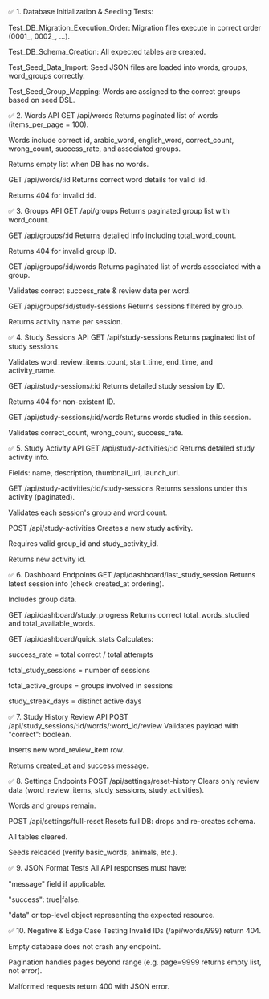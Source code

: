 ✅ 1. Database Initialization & Seeding
Tests:

 Test_DB_Migration_Execution_Order: Migration files execute in correct order (0001_, 0002_, …).

 Test_DB_Schema_Creation: All expected tables are created.

 Test_Seed_Data_Import: Seed JSON files are loaded into words, groups, word_groups correctly.

 Test_Seed_Group_Mapping: Words are assigned to the correct groups based on seed DSL.

✅ 2. Words API
GET /api/words
 Returns paginated list of words (items_per_page = 100).

 Words include correct id, arabic_word, english_word, correct_count, wrong_count, success_rate, and associated groups.

 Returns empty list when DB has no words.

GET /api/words/:id
 Returns correct word details for valid :id.

 Returns 404 for invalid :id.

✅ 3. Groups API
GET /api/groups
 Returns paginated group list with word_count.

GET /api/groups/:id
 Returns detailed info including total_word_count.

 Returns 404 for invalid group ID.

GET /api/groups/:id/words
 Returns paginated list of words associated with a group.

 Validates correct success_rate & review data per word.

GET /api/groups/:id/study-sessions
 Returns sessions filtered by group.

 Returns activity name per session.

✅ 4. Study Sessions API
GET /api/study-sessions
 Returns paginated list of study sessions.

 Validates word_review_items_count, start_time, end_time, and activity_name.

GET /api/study-sessions/:id
 Returns detailed study session by ID.

 Returns 404 for non-existent ID.

GET /api/study-sessions/:id/words
 Returns words studied in this session.

 Validates correct_count, wrong_count, success_rate.

✅ 5. Study Activity API
GET /api/study-activities/:id
 Returns detailed study activity info.

 Fields: name, description, thumbnail_url, launch_url.

GET /api/study-activities/:id/study-sessions
 Returns sessions under this activity (paginated).

 Validates each session's group and word count.

POST /api/study-activities
 Creates a new study activity.

 Requires valid group_id and study_activity_id.

 Returns new activity id.

✅ 6. Dashboard Endpoints
GET /api/dashboard/last_study_session
 Returns latest session info (check created_at ordering).

 Includes group data.

GET /api/dashboard/study_progress
 Returns correct total_words_studied and total_available_words.

GET /api/dashboard/quick_stats
 Calculates:

success_rate = total correct / total attempts

total_study_sessions = number of sessions

total_active_groups = groups involved in sessions

study_streak_days = distinct active days

✅ 7. Study History Review API
POST /api/study_sessions/:id/words/:word_id/review
 Validates payload with "correct": boolean.

 Inserts new word_review_item row.

 Returns created_at and success message.

✅ 8. Settings Endpoints
POST /api/settings/reset-history
 Clears only review data (word_review_items, study_sessions, study_activities).

 Words and groups remain.

POST /api/settings/full-reset
 Resets full DB: drops and re-creates schema.

 All tables cleared.

 Seeds reloaded (verify basic_words, animals, etc.).

✅ 9. JSON Format Tests
 All API responses must have:

"message" field if applicable.

"success": true|false.

"data" or top-level object representing the expected resource.

✅ 10. Negative & Edge Case Testing
 Invalid IDs (/api/words/999) return 404.

 Empty database does not crash any endpoint.

 Pagination handles pages beyond range (e.g. page=9999 returns empty list, not error).

 Malformed requests return 400 with JSON error.

